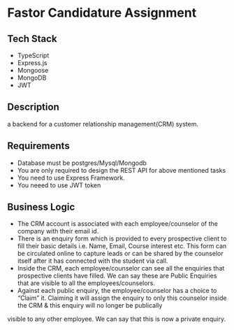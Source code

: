 # Fastor Candidature Assignment

## Tech Stack

- TypeScript
- Express.js
- Mongoose
- MongoDB
- JWT

## Description

a backend for a customer relationship management(CRM) system.

## Requirements

- Database must be postgres/Mysql/Mongodb
- You are only required to design the REST API for above mentioned tasks
- You need to use Express Framework.
- You neeed to use JWT token

## Business Logic

- The CRM account is associated with each employee/counselor of the company with their
  email id.
- There is an enquiry form which is provided to every prospective client to fill their basic details
  i.e. Name, Email, Course interest etc. This form can be circulated online to capture leads or can
  be shared by the counselor itself after it has connected with the student via call.
- Inside the CRM, each employee/counselor can see all the enquiries that prospective clients
  have filled. We can say these are Public Enquiries that are visible to all the
  employees/counselors.
- Against each public enquiry, the employee/counselor has a choice to “Claim” it. Claiming it will
  assign the enquiry to only this counselor inside the CRM & this enquiry will no longer be publically

visible to any other employee. We can say that this is now a private enquiry.
